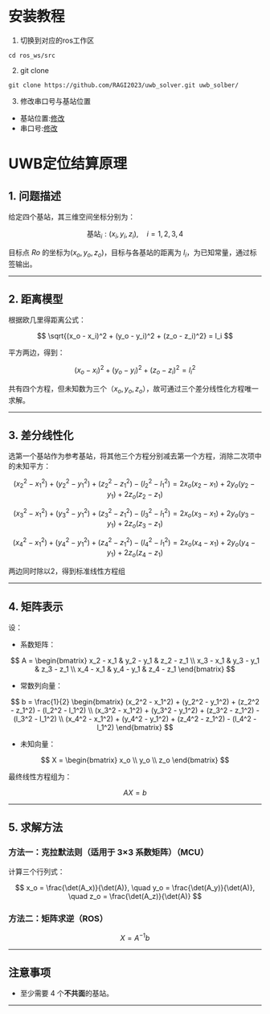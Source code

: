 # 安装教程
1. 切换到对应的ros工作区
```shell
cd ros_ws/src
```
2. git clone
```shell
git clone https://github.com/RAGI2023/uwb_solver.git uwb_solber/
```
3. 修改串口号与基站位置
- 基站位置:[修改](https://github.com/RAGI2023/uwb_solver/blob/main/src/uwb_solve_node.cpp#141)
- 串口号:[修改](https://github.com/RAGI2023/uwb_solver/blob/main/src/uwb_solve_node.cpp#149)

# UWB定位结算原理
## 1. 问题描述

给定四个基站，其三维空间坐标分别为：

$$
\text{基站}_i: (x_i, y_i, z_i), \quad i = 1, 2, 3, 4
$$

目标点 $Ro$ 的坐标为$(x_o, y_o, z_o)$，目标与各基站的距离为 $l_i$，为已知常量，通过标签输出。

---

## 2. 距离模型

根据欧几里得距离公式：

$$
\sqrt{(x_o - x_i)^2 + (y_o - y_i)^2 + (z_o - z_i)^2} = l_i
$$

平方两边，得到：

$$
(x_o - x_i)^2 + (y_o - y_i)^2 + (z_o - z_i)^2 = l_i^2 
$$

共有四个方程，但未知数为三个（$x_o, y_o, z_o$），故可通过三个差分线性化方程唯一求解。

---

## 3. 差分线性化

选第一个基站作为参考基站，将其他三个方程分别减去第一个方程，消除二次项中的未知平方：

$$
(x_2^2 - x_1^2) + (y_2^2 - y_1^2) + (z_2^2 - z_1^2) - (l_2^2 - l_1^2) = 2x_o(x_2 - x_1) + 2y_o(y_2 - y_1) + 2z_o(z_2 - z_1)
$$

$$
(x_3^2 - x_1^2) + (y_3^2 - y_1^2) + (z_3^2 - z_1^2) - (l_3^2 - l_1^2) = 2x_o(x_3 - x_1) + 2y_o(y_3 - y_1) + 2z_o(z_3 - z_1)
$$

$$
(x_4^2 - x_1^2) + (y_4^2 - y_1^2) + (z_4^2 - z_1^2) - (l_4^2 - l_1^2) = 2x_o(x_4 - x_1) + 2y_o(y_4 - y_1) + 2z_o(z_4 - z_1)
$$

两边同时除以2，得到标准线性方程组

---

## 4. 矩阵表示

设：

- 系数矩阵：

$$
A = \begin{bmatrix}
x_2 - x_1 & y_2 - y_1 & z_2 - z_1 \\
x_3 - x_1 & y_3 - y_1 & z_3 - z_1 \\
x_4 - x_1 & y_4 - y_1 & z_4 - z_1
\end{bmatrix}
$$

- 常数列向量：

$$
b = \frac{1}{2}
\begin{bmatrix}
(x_2^2 - x_1^2) + (y_2^2 - y_1^2) + (z_2^2 - z_1^2) - (l_2^2 - l_1^2) \\
(x_3^2 - x_1^2) + (y_3^2 - y_1^2) + (z_3^2 - z_1^2) - (l_3^2 - l_1^2) \\
(x_4^2 - x_1^2) + (y_4^2 - y_1^2) + (z_4^2 - z_1^2) - (l_4^2 - l_1^2)
\end{bmatrix}
$$

- 未知向量：

$$
X = \begin{bmatrix} x_o \\ y_o \\ z_o \end{bmatrix}
$$

最终线性方程组为：

$$
A X = b
$$

---

## 5. 求解方法

### 方法一：克拉默法则（适用于 3×3 系数矩阵）（MCU）

计算三个行列式：

$$
x_o = \frac{\det(A_x)}{\det(A)}, \quad
y_o = \frac{\det(A_y)}{\det(A)}, \quad
z_o = \frac{\det(A_z)}{\det(A)}
$$

### 方法二：矩阵求逆（ROS）

$$
X = A^{-1} b
$$

---

## 注意事项

- 至少需要 4 个**不共面**的基站。

---
